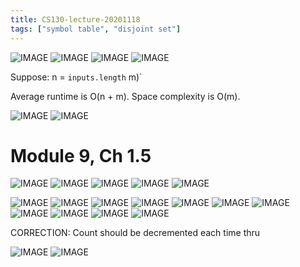 ```yaml
---
title: CS130-lecture-20201118
tags: ["symbol table", "disjoint set"]
---
```


![IMAGE](/C3CFD58A72517320F8F075091E349E81.jpg)
![IMAGE](/D6EBC062F6A69CE40253AF85DBBB4013.jpg)
![IMAGE](/BCFD1D9C663725AAB4940CACB98F7D8E.jpg)
![IMAGE](/11A0E0668A854DC082BB6030514BF3AC.jpg)

Suppose:
n = `inputs.length`
m)`

Average runtime is O(n + m). Space complexity is O(m).

![IMAGE](/1CDF36520DC7C3EE1CB7AEE20CD3C190.jpg)
![IMAGE](/84FD58911B4CBEDEDAFE6EFD212DEAB2.jpg)

# Module 9, Ch 1.5

![IMAGE](/01CD9E1B97FB43446B2672EC5FDF5F81.jpg)
![IMAGE](/05E6516D3263EC4991D9C8045F94DCA7.jpg)
![IMAGE](/67AEF56B7C6F0C598BA7FC3AC9792E6B.jpg)
![IMAGE](/4E49E48713B6FAEAE7220B180BDC0FA1.jpg)
![IMAGE](/14A23732B06BC957CB605A2F5113659B.jpg)

![IMAGE](/1BA16B94F872E875F5993CA132C38A19.jpg)
![IMAGE](/3D635B89A3CA7B0DE2F675EBEB6554AE.jpg)
![IMAGE](/39C56E52286B7868D0918DE94899A627.jpg)
![IMAGE](/7CF46677A8A4C5D3CC202C325E04689A.jpg)
![IMAGE](/C8BA64B533D8DB2DE304255A79611071.jpg)
![IMAGE](/CC3B19B5FF67DDFC90E6A2B1BE18499B.jpg)
![IMAGE](/AC48F8723CD8F15B48C3008958A4475E.jpg)
![IMAGE](/DF5FB77C9868D43A678DF75772837105.jpg)
![IMAGE](/3F2D54462F75E3F9C6F38290813A3B1D.jpg)
![IMAGE](/3FD9767860E84F3297CF8FCACE3C26B9.jpg)
![IMAGE](/2EBFC5CDEE4A4F18FE62459DCA7AB4E0.jpg)

CORRECTION: Count should be decremented each time thru

![IMAGE](/964597229823EC77356EC8A32A88EAFC.jpg)
![IMAGE](/E983DD2CAA2B385A769FA3E0A8A485DA.jpg)
